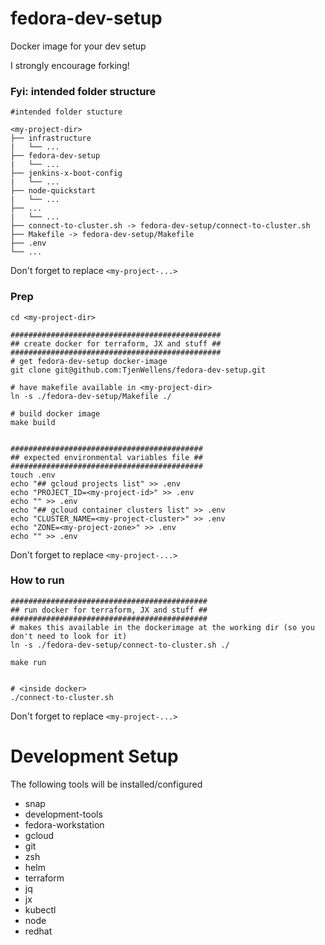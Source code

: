 

# fedora-dev-setup
Docker image for your dev setup

I strongly encourage forking!

### Fyi: intended folder structure
```
#intended folder stucture

<my-project-dir>
├── infrastructure
|   └── ...
├── fedora-dev-setup
|   └── ...
├── jenkins-x-boot-config
|   └── ...
├── node-quickstart
|   └── ...
├── ...
|   └── ...
├── connect-to-cluster.sh -> fedora-dev-setup/connect-to-cluster.sh
├── Makefile -> fedora-dev-setup/Makefile
├── .env
└── ...
```
Don't forget to replace `<my-project-...>`

### Prep
```
cd <my-project-dir>

###############################################
## create docker for terraform, JX and stuff ##
###############################################
# get fedora-dev-setup docker-image
git clone git@github.com:TjenWellens/fedora-dev-setup.git

# have makefile available in <my-project-dir>
ln -s ./fedora-dev-setup/Makefile ./

# build docker image
make build


###########################################
## expected environmental variables file ##
###########################################
touch .env
echo "## gcloud projects list" >> .env
echo "PROJECT_ID=<my-project-id>" >> .env
echo "" >> .env
echo "## gcloud container clusters list" >> .env
echo "CLUSTER_NAME=<my-project-cluster>" >> .env
echo "ZONE=<my-project-zone>" >> .env
echo "" >> .env
```
Don't forget to replace `<my-project-...>`

### How to run
```
############################################
## run docker for terraform, JX and stuff ##
############################################
# makes this available in the dockerimage at the working dir (so you don't need to look for it)
ln -s ./fedora-dev-setup/connect-to-cluster.sh ./

make run


# <inside docker>
./connect-to-cluster.sh
```
Don't forget to replace `<my-project-...>`

# Development Setup

The following tools will be installed/configured

* snap
* development-tools
* fedora-workstation
* gcloud
* git
* zsh
* helm
* terraform
* jq
* jx
* kubectl
* node
* redhat
